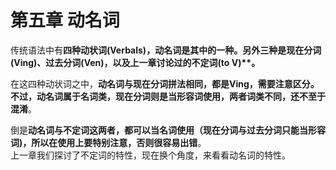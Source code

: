 # 第五章 动名词

传统语法中有<b>**四种动状词(Verbals)**，**动名词**是其中的一种。另外三种是**现在分词(Ving)、过去分词(Ven)，以及上一章讨论过的**不定词(to V)**。</b>   

在这四种动状词之中，**动名词与现在分词拼法相同，都是Ving，需要注意区分。不过，动名词属于名词类，现在分词则是当形容词使用，两者词类不同，还不至于混淆**。  

倒是**动名词与不定词这两者，都可以当名词使用（现在分词与过去分词只能当形容词)，所以在使用上要特别注意，否则很容易出错**。  
上一章我们探讨了不定词的特性，现在换个角度，来看看动名词的特性。
